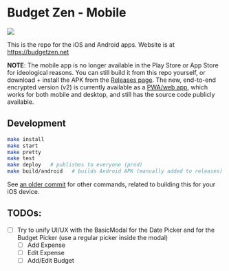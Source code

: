# Budget Zen - Mobile

[![](https://github.com/BrunoBernardino/budgetzen-mobile/workflows/Run%20Tests/badge.svg)](https://github.com/BrunoBernardino/budgetzen-mobile/actions?workflow=Run+Tests)

This is the repo for the iOS and Android apps. Website is at https://budgetzen.net

**NOTE**: The mobile app is no longer available in the Play Store or App Store for ideological reasons. You can still build it from this repo yourself, or download + install the APK from the [Releases page](https://github.com/BrunoBernardino/budgetzen-mobile/releases). The new, end-to-end encrypted version (v2) is currently available as a [PWA/web app](https://app.budgetzen.net), which works for both mobile and desktop, and still has the source code publicly available.

## Development

```bash
make install
make start
make pretty
make test
make deploy   # publishes to everyone (prod)
make build/android   # builds Android APK (manually added to releases)
```

See [an older commit](https://github.com/BrunoBernardino/budgetzen-mobile/tree/7bd2ff89746167168d7b54e6982501fd9c668556#development) for other commands, related to building this for your iOS device.

## TODOs:

- [ ] Try to unify UI/UX with the BasicModal for the Date Picker and for the Budget Picker (use a regular picker inside the modal)
  - [ ] Add Expense
  - [ ] Edit Expense
  - [ ] Add/Edit Budget
